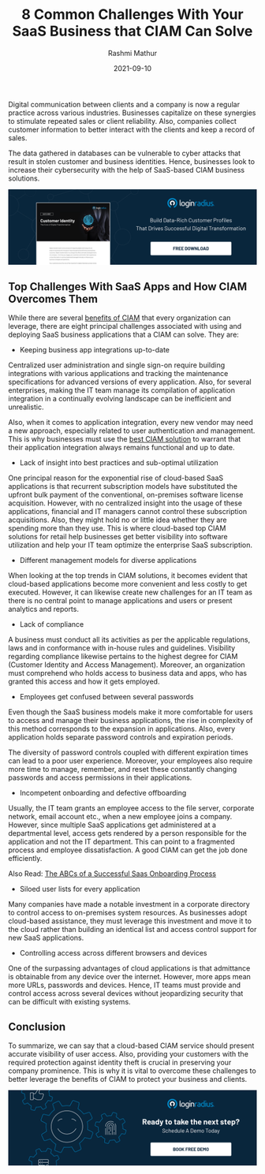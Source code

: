 ﻿---
title: "8 Common Challenges With Your SaaS Business that CIAM Can Solve"
date: "2021-09-10"
coverImage: "saas-buisness.jpg"
tags: ["saas","customer identity management","ciam solution"]
author: "Rashmi Mathur"
description: "To be successful, your SaaS needs to use the right application performance management software. CIAM is the first step you need to take to avoid common challenges like lack of compliance, and incompetent onboarding."
metadescription: "While there are several benefits of a CIAM platform, read about the eight principal challenges associated with deploying a SaaS business app that a CIAM can solve."
metatitle: "Top 8 CIAM Challenges With Your SaaS Business App"
---

Digital communication between clients and a company is now a regular practice across various industries. Businesses capitalize on these synergies to stimulate repeated sales or client reliability. Also, companies collect customer information to better interact with the clients and keep a record of sales.

The data gathered in databases can be vulnerable to cyber attacks that result in stolen customer and business identities. Hence, businesses look to increase their cybersecurity with the help of SaaS-based CIAM business solutions.

[![DS-customer-identity](DS-customer-identity.png)](https://www.loginradius.com/resource/customer-identity-the-core-of-digital-transformation/)

## Top Challenges With SaaS Apps and How CIAM Overcomes Them

While there are several [benefits of CIAM](https://www.loginradius.com/blog/identity/customer-identity-and-access-management/) that every organization can leverage, there are eight principal challenges associated with using and deploying SaaS business applications that a CIAM can solve. They are:

-   Keeping business app integrations up-to-date
    
Centralized user administration and single sign-on require building integrations with various applications and tracking the maintenance specifications for advanced versions of every application. Also, for several enterprises, making the IT team manage its compilation of application integration in a continually evolving landscape can be inefficient and unrealistic.

Also, when it comes to application integration, every new vendor may need a new approach, especially related to user authentication and management. This is why businesses must use the [best CIAM solution](https://www.loginradius.com/) to warrant that their application integration always remains functional and up to date.

-   Lack of insight into best practices and sub-optimal utilization
    
One principal reason for the exponential rise of cloud-based SaaS applications is that recurrent subscription models have substituted the upfront bulk payment of the conventional, on-premises software license acquisition. However, with no centralized insight into the usage of these applications, financial and IT managers cannot control these subscription acquisitions. Also, they might hold no or little idea whether they are spending more than they use. This is where cloud-based top CIAM solutions  for retail help businesses get better visibility into software utilization and help your IT team optimize the enterprise SaaS subscription.

-   Different management models for diverse applications
    
When looking at the top trends in CIAM solutions, it becomes evident that cloud-based applications become more convenient and less costly to get executed. However, it can likewise create new challenges for an IT team as there is no central point to manage applications and users or present analytics and reports.

-   Lack of compliance
      
A business must conduct all its activities as per the applicable regulations, laws and in conformance with in-house rules and guidelines. Visibility regarding compliance likewise pertains to the highest degree for CIAM (Customer Identity and Access Management). Moreover, an organization must comprehend who holds access to business data and apps, who has granted this access and how it gets employed.

-   Employees get confused between several passwords
    
Even though the SaaS business models make it more comfortable for users to access and manage their business applications, the rise in complexity of this method corresponds to the expansion in applications. Also, every application holds separate password controls and expiration periods.

The diversity of password controls coupled with different expiration times can lead to a poor user experience. Moreover, your employees also require more time to manage, remember, and reset these constantly changing passwords and access permissions in their applications.

-   Incompetent onboarding and defective offboarding
    
Usually, the IT team grants an employee access to the file server, corporate network, email account etc., when a new employee joins a company. However, since multiple SaaS applications get administered at a departmental level, access gets rendered by a person responsible for the application and not the IT department. This can point to a fragmented process and employee dissatisfaction. A good CIAM can get the job done efficiently.

Also Read: [The ABCs of a Successful Saas Onboarding Process](https://www.loginradius.com/blog/fuel/successful-saas-onboarding-process/)

-   Siloed user lists for every application
    
Many companies have made a notable investment in a corporate directory to control access to on-premises system resources. As businesses adopt cloud-based assistance, they must leverage this investment and move it to the cloud rather than building an identical list and access control support for new SaaS applications.

-   Controlling access across different browsers and devices    

One of the surpassing advantages of cloud applications is that admittance is obtainable from any device over the internet. However, more apps mean more URLs, passwords and devices. Hence, IT teams must provide and control access across several devices without jeopardizing security that can be difficult with existing systems.

## Conclusion

To summarize, we can say that a cloud-based CIAM service should present accurate visibility of user access. Also, providing your customers with the required protection against identity theft is crucial in preserving your company prominence. This is why it is vital to overcome these challenges to better leverage the benefits of CIAM to protect your business and clients.

[![book-a-demo-Consultation](../../assets/book-a-demo-loginradius.png)](https://www.loginradius.com/contact-us?utm_source=blog&utm_medium=web&utm_campaign=ciam-challenges-saas-business-app)